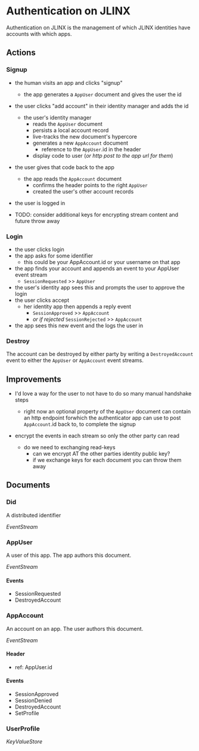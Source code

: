 # Authentication on JLINX

Authentication on JLINX is the management of which JLINX identities have accounts with which apps.

## Actions 

### Signup

- the human visits an app and clicks "signup"
  - the app generates a `AppUser` document and gives the user the id
- the user clicks "add account" in their identity manager and adds the id
  - the user's identity manager
    - reads the `AppUser` document
    - persists a local account record
    - live-tracks the new document's hypercore
    - generates a new `AppAccount` document
      - reference to the `AppUser`.id in the header
    - display code to user (*or http post to the app url for them*)
- the user gives that code back to the app
  - the app reads the `AppAccount` document
    - confirms the header points to the right `AppUser`
    - created the user's other account records
- the user is logged in

- TODO: consider additional keys for encrypting stream content and future throw away

### Login

- the user clicks login
- the app asks for some identifier
  - this could be your AppAccount.id or your username on that app
- the app finds your account and appends an event to your AppUser event stream
  - `SessionRequested` >> `AppUser`
- the user's identity app sees this and prompts the user to approve the login
- the user clicks accept
  - her identity app then appends a reply event
    - `SessionApproved` >> `AppAccount`
    - *or if rejected* `SessionRejected` >> `AppAccount`
- the app sees this new event and the logs the user in


### Destroy


The account can be destroyed by either party by writing a `DestroyedAccount` event to either the `AppUser` or `AppAccount` event streams.


## Improvements

- I'd love a way for the user to not have to do so many manual handshake steps
  - right now an optional property of the `AppUser` document can contain an http 
    endpoint forwhich the authenticator app can use to post `AppAccount`.id back
    to, to complete the signup

- encrypt the events in each stream so only the other party can read
  - do we need to exchanging read-keys
    - can we encrypt AT the other parties identity public key?
    - if we exchange keys for each document you can throw them away

## Documents


### Did

A distributed identifier 

*EventStream*


### AppUser

A user of this app. The app authors this document.

*EventStream*

#### Events

- SessionRequested
- DestroyedAccount

### AppAccount

An account on an app. The user authors this document.

*EventStream*

#### Header

- ref: AppUser.id

#### Events

- SessionApproved
- SessionDenied
- DestroyedAccount
- SetProfile

### UserProfile

*KeyValueStore*

